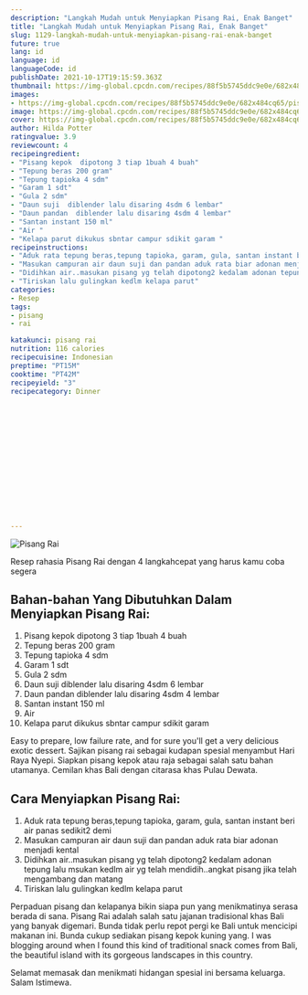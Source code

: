 ```yaml
---
description: "Langkah Mudah untuk Menyiapkan Pisang Rai, Enak Banget"
title: "Langkah Mudah untuk Menyiapkan Pisang Rai, Enak Banget"
slug: 1129-langkah-mudah-untuk-menyiapkan-pisang-rai-enak-banget
future: true
lang: id
language: id
languageCode: id
publishDate: 2021-10-17T19:15:59.363Z 
thumbnail: https://img-global.cpcdn.com/recipes/88f5b5745ddc9e0e/682x484cq65/pisang-rai-foto-resep-utama.png
images:
- https://img-global.cpcdn.com/recipes/88f5b5745ddc9e0e/682x484cq65/pisang-rai-foto-resep-utama.png
image: https://img-global.cpcdn.com/recipes/88f5b5745ddc9e0e/682x484cq65/pisang-rai-foto-resep-utama.png
cover: https://img-global.cpcdn.com/recipes/88f5b5745ddc9e0e/682x484cq65/pisang-rai-foto-resep-utama.png
author: Hilda Potter
ratingvalue: 3.9
reviewcount: 4
recipeingredient:
- "Pisang kepok  dipotong 3 tiap 1buah 4 buah"
- "Tepung beras 200 gram"
- "Tepung tapioka 4 sdm"
- "Garam 1 sdt"
- "Gula 2 sdm"
- "Daun suji  diblender lalu disaring 4sdm 6 lembar"
- "Daun pandan  diblender lalu disaring 4sdm 4 lembar"
- "Santan instant 150 ml"
- "Air "
- "Kelapa parut dikukus sbntar campur sdikit garam "
recipeinstructions:
- "Aduk rata tepung beras,tepung tapioka, garam, gula, santan instant beri air panas sedikit2 demi"
- "Masukan campuran air daun suji dan pandan aduk rata biar adonan menjadi kental"
- "Didihkan air..masukan pisang yg telah dipotong2 kedalam adonan tepung lalu msukan kedlm air yg telah mendidih..angkat pisang jika telah mengambang dan matang"
- "Tiriskan lalu gulingkan kedlm kelapa parut"
categories:
- Resep
tags:
- pisang
- rai

katakunci: pisang rai 
nutrition: 116 calories
recipecuisine: Indonesian
preptime: "PT15M"
cooktime: "PT42M"
recipeyield: "3"
recipecategory: Dinner


     
    
    
    
    
    
    
    
    
    
    
      
    
---
```



![Pisang Rai](https://img-global.cpcdn.com/recipes/88f5b5745ddc9e0e/682x484cq65/pisang-rai-foto-resep-utama.png)

Resep rahasia Pisang Rai    dengan 4 langkahcepat yang harus kamu coba segera

<!--inarticleads1-->

## Bahan-bahan Yang Dibutuhkan Dalam Menyiapkan Pisang Rai:

1. Pisang kepok  dipotong 3 tiap 1buah 4 buah
1. Tepung beras 200 gram
1. Tepung tapioka 4 sdm
1. Garam 1 sdt
1. Gula 2 sdm
1. Daun suji  diblender lalu disaring 4sdm 6 lembar
1. Daun pandan  diblender lalu disaring 4sdm 4 lembar
1. Santan instant 150 ml
1. Air 
1. Kelapa parut dikukus sbntar campur sdikit garam 

Easy to prepare, low failure rate, and for sure you&#39;ll get a very delicious exotic dessert. Sajikan pisang rai sebagai kudapan spesial menyambut Hari Raya Nyepi. Siapkan pisang kepok atau raja sebagai salah satu bahan utamanya. Cemilan khas Bali dengan citarasa khas Pulau Dewata. 

<!--inarticleads2-->

## Cara Menyiapkan Pisang Rai:

1. Aduk rata tepung beras,tepung tapioka, garam, gula, santan instant beri air panas sedikit2 demi
1. Masukan campuran air daun suji dan pandan aduk rata biar adonan menjadi kental
1. Didihkan air..masukan pisang yg telah dipotong2 kedalam adonan tepung lalu msukan kedlm air yg telah mendidih..angkat pisang jika telah mengambang dan matang
1. Tiriskan lalu gulingkan kedlm kelapa parut


Perpaduan pisang dan kelapanya bikin siapa pun yang menikmatinya serasa berada di sana. Pisang Rai adalah salah satu jajanan tradisional khas Bali yang banyak digemari. Bunda tidak perlu repot pergi ke Bali untuk mencicipi makanan ini. Bunda cukup sediakan pisang kepok kuning yang. I was blogging around when I found this kind of traditional snack comes from Bali, the beautiful island with its gorgeous landscapes in this country. 

Selamat memasak dan menikmati hidangan spesial ini bersama keluarga. Salam Istimewa.

